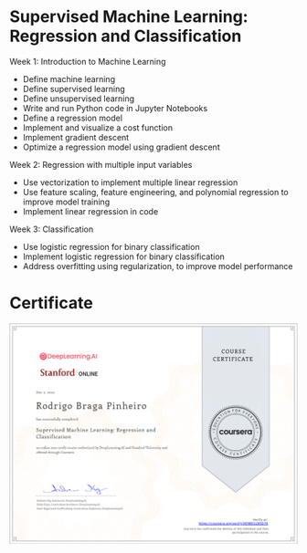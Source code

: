 # Supervised Machine Learning: Regression and Classification

Week 1: Introduction to Machine Learning

* Define machine learning
* Define supervised learning
* Define unsupervised learning
* Write and run Python code in Jupyter Notebooks
* Define a regression model
* Implement and visualize a cost function
* Implement gradient descent
* Optimize a regression model using gradient descent


Week 2: Regression with multiple input variables

* Use vectorization to implement multiple linear regression
* Use feature scaling, feature engineering, and polynomial regression to improve model training
* Implement linear regression in code

Week 3: Classification

* Use logistic regression for binary classification
* Implement logistic regression for binary classification
* Address overfitting using regularization, to improve model performance

# Certificate

![Certificate](https://github.com/rbragapinheiro/machine_learning_specialization/blob/master/01_supervised_machine_learning_regression_and_classification/Coursera%20XE9BEU285D76.png)
